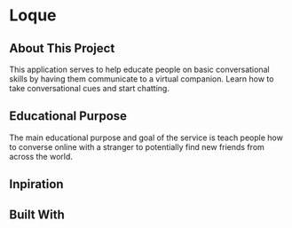 # Loque
## About This Project
This application serves to help educate people on basic conversational skills by having them communicate to a virtual companion. Learn how to take conversational cues and start chatting.

## Educational Purpose
The main educational purpose and goal of the service is teach people how to converse online with a stranger to potentially find new friends from across the world.

## Inpiration

## Built With


